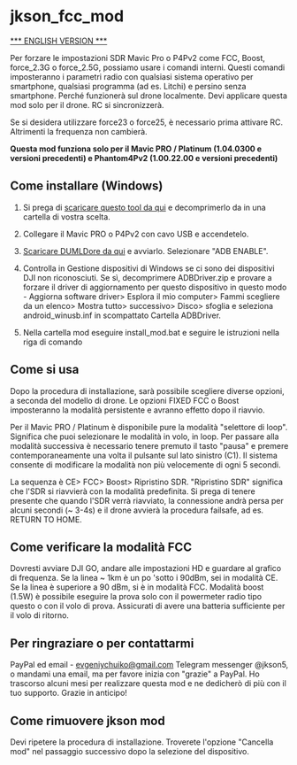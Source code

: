 # jkson_fcc_mod

[*** ENGLISH VERSION ***](http://github.com/jkson5/jkson_fcc_mod/blob/master/README.md)


Per forzare le impostazioni SDR Mavic Pro o P4Pv2 come FCC, Boost, force_2.3G o force_2.5G, possiamo usare i comandi interni. Questi comandi imposteranno i parametri radio con qualsiasi sistema operativo per smartphone, qualsiasi programma (ad es. Litchi) e persino senza smartphone. Perché funzionerà sul drone localmente. Devi applicare questa mod solo per il drone. RC si sincronizzerà.

Se si desidera utilizzare force23 o force25, è necessario prima attivare RC. Altrimenti la frequenza non cambierà.

**Questa mod funziona solo per il Mavic PRO / Platinum (1.04.0300 e versioni precedenti) e Phantom4Pv2 (1.00.22.00 e versioni precedenti)**

## Come installare (Windows)

1) Si prega di [scaricare questo tool da qui](https://github.com/jkson5/jkson_fcc_mod/archive/master.zip) e decomprimerlo da in una cartella di vostra scelta.

2) Collegare il Mavic PRO o P4Pv2 con cavo USB e accendetelo.

3) [Scaricare DUMLDore da qui](https://github.com/jezzab/DUMLdore/releases/download/v3.15/DUMLdoreV3.zip) e avviarlo. Selezionare "ADB ENABLE".

4) Controlla in Gestione dispositivi di Windows se ci sono dei dispositivi DJI non riconosciuti. Se sì, decomprimere ADBDriver.zip e provare a forzare il driver di aggiornamento per questo dispositivo in questo modo - Aggiorna software driver> Esplora il mio computer> Fammi scegliere da un elenco> Mostra tutto> successivo> Disco> sfoglia e seleziona android_winusb.inf in scompattato Cartella ADBDriver.

5) Nella cartella mod eseguire install_mod.bat e seguire le istruzioni nella riga di comando

## Come si usa

Dopo la procedura di installazione, sarà possibile scegliere diverse opzioni, a seconda del modello di drone. Le opzioni FIXED FCC o Boost imposteranno la modalità persistente e avranno effetto dopo il riavvio.

Per il Mavic PRO / Platinum è disponibile pure la modalità "selettore di loop". Significa che puoi selezionare le modalità in volo, in loop. Per passare alla modalità successiva è necessario tenere premuto il tasto "pausa" e premere contemporaneamente una volta il pulsante sul lato sinistro (C1). Il sistema consente di modificare la modalità non più velocemente di ogni 5 secondi.

La sequenza è CE> FCC> Boost> Ripristino SDR. "Ripristino SDR" significa che l'SDR si riavvierà con la modalità predefinita. Si prega di tenere presente che quando l'SDR verrà riavviato, la connessione andrà persa per alcuni secondi (~ 3-4s) e il drone avvierà la procedura failsafe, ad es. RETURN TO HOME.

## Come verificare la modalità FCC

Dovresti avviare DJI GO, andare alle impostazioni HD e guardare al grafico di frequenza. Se la linea ~ 1km è un po 'sotto i 90dBm, sei in modalità CE. Se la linea è superiore a 90 dBm, si è in modalità FCC. Modalità boost (1.5W) è possibile eseguire la prova solo con il powermeter radio tipo questo o con il volo di prova. Assicurati di avere una batteria sufficiente per il volo di ritorno.

## Per ringraziare o per contattarmi

PayPal ed email - evgeniychuiko@gmail.com Telegram messenger @jkson5, o mandami una email, ma per favore inizia con "grazie" a PayPal. Ho trascorso alcuni mesi per realizzare questa mod e ne dedicherò di più con il tuo supporto. Grazie in anticipo!

## Come rimuovere jkson mod

Devi ripetere la procedura di installazione. Troverete l'opzione "Cancella mod" nel passaggio successivo dopo la selezione del dispositivo.
